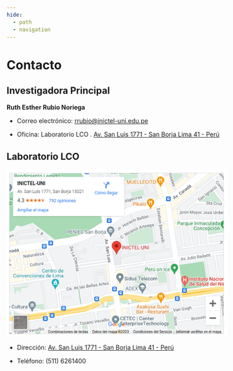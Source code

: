 ```yaml
---
hide:
  - path
  - navigation
---
```


# Contacto

## Investigadora Principal

**Ruth Esther Rubio Noriega**

- Correo electrónico: [rrubio@inictel-uni.edu.pe](rrubio@inictel-uni.edu.pe)

- Oficina: Laboratorio LCO . [Av. San Luis 1771 - San Borja
  Lima 41 - Perú](https://goo.gl/maps/BC2atuncY1Rd9gpo8)

## Laboratorio LCO

[![Lab Location](./images/mapa.png)](https://goo.gl/maps/BC2atuncY1Rd9gpo8)

- Dirección: [Av. San Luis 1771 - San Borja
  Lima 41 - Perú](https://goo.gl/maps/BC2atuncY1Rd9gpo8)

- Teléfono: (511) 6261400
